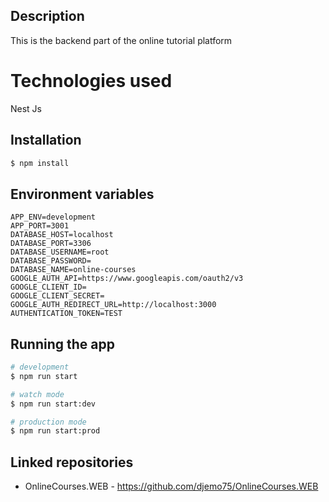 
## Description

This is the backend part of the online tutorial platform

# Technologies used

Nest Js

## Installation

```bash
$ npm install
```

## Environment variables
```
APP_ENV=development
APP_PORT=3001
DATABASE_HOST=localhost
DATABASE_PORT=3306
DATABASE_USERNAME=root
DATABASE_PASSWORD=
DATABASE_NAME=online-courses
GOOGLE_AUTH_API=https://www.googleapis.com/oauth2/v3
GOOGLE_CLIENT_ID=
GOOGLE_CLIENT_SECRET=
GOOGLE_AUTH_REDIRECT_URL=http://localhost:3000
AUTHENTICATION_TOKEN=TEST
```
## Running the app

```bash
# development
$ npm run start

# watch mode
$ npm run start:dev

# production mode
$ npm run start:prod
```

## Linked repositories

- OnlineCourses.WEB - https://github.com/djemo75/OnlineCourses.WEB

